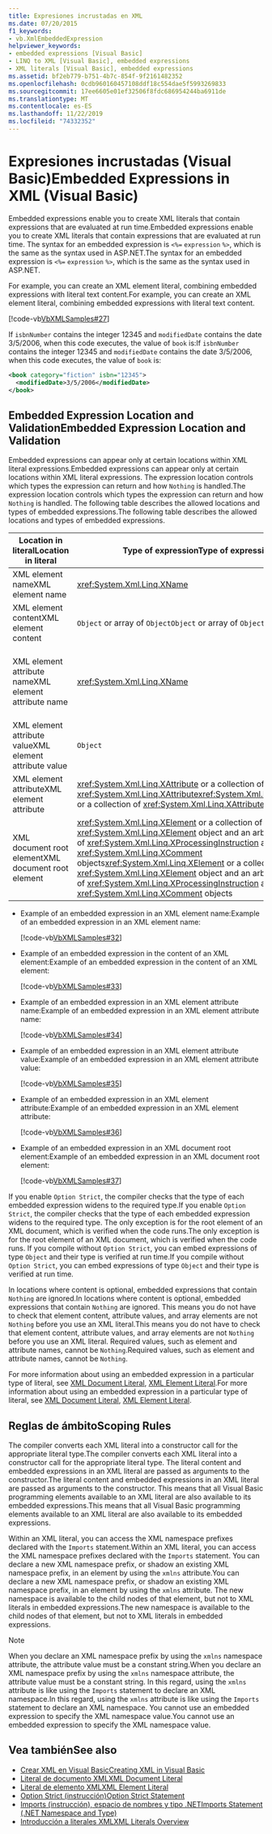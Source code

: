 ```yaml
---
title: Expresiones incrustadas en XML
ms.date: 07/20/2015
f1_keywords:
- vb.XmlEmbeddedExpression
helpviewer_keywords:
- embedded expressions [Visual Basic]
- LINQ to XML [Visual Basic], embedded expressions
- XML literals [Visual Basic], embedded expressions
ms.assetid: bf2eb779-b751-4b7c-854f-9f2161482352
ms.openlocfilehash: 0cdb960160457108ddf18c554dae5f5993269833
ms.sourcegitcommit: 17ee6605e01ef32506f8fdc686954244ba6911de
ms.translationtype: MT
ms.contentlocale: es-ES
ms.lasthandoff: 11/22/2019
ms.locfileid: "74332352"
---
```

# <a name="embedded-expressions-in-xml-visual-basic"></a><span data-ttu-id="ad79f-102">Expresiones incrustadas (Visual Basic)</span><span class="sxs-lookup"><span data-stu-id="ad79f-102">Embedded Expressions in XML (Visual Basic)</span></span>
<span data-ttu-id="ad79f-103">Embedded expressions enable you to create XML literals that contain expressions that are evaluated at run time.</span><span class="sxs-lookup"><span data-stu-id="ad79f-103">Embedded expressions enable you to create XML literals that contain expressions that are evaluated at run time.</span></span> <span data-ttu-id="ad79f-104">The syntax for an embedded expression is `<%=` `expression` `%>`, which is the same as the syntax used in ASP.NET.</span><span class="sxs-lookup"><span data-stu-id="ad79f-104">The syntax for an embedded expression is `<%=` `expression` `%>`, which is the same as the syntax used in ASP.NET.</span></span>  
  
 <span data-ttu-id="ad79f-105">For example, you can create an XML element literal, combining embedded expressions with literal text content.</span><span class="sxs-lookup"><span data-stu-id="ad79f-105">For example, you can create an XML element literal, combining embedded expressions with literal text content.</span></span>  
  
 [!code-vb[VbXMLSamples#27](~/samples/snippets/visualbasic/VS_Snippets_VBCSharp/VbXMLSamples/VB/XMLSamples13.vb#27)]  
  
 <span data-ttu-id="ad79f-106">If `isbnNumber` contains the integer 12345 and `modifiedDate` contains the date 3/5/2006, when this code executes, the value of `book` is:</span><span class="sxs-lookup"><span data-stu-id="ad79f-106">If `isbnNumber` contains the integer 12345 and `modifiedDate` contains the date 3/5/2006, when this code executes, the value of `book` is:</span></span>  
  
```xml  
<book category="fiction" isbn="12345">  
  <modifiedDate>3/5/2006</modifiedDate>  
</book>  
```  
  
## <a name="embedded-expression-location-and-validation"></a><span data-ttu-id="ad79f-107">Embedded Expression Location and Validation</span><span class="sxs-lookup"><span data-stu-id="ad79f-107">Embedded Expression Location and Validation</span></span>  
 <span data-ttu-id="ad79f-108">Embedded expressions can appear only at certain locations within XML literal expressions.</span><span class="sxs-lookup"><span data-stu-id="ad79f-108">Embedded expressions can appear only at certain locations within XML literal expressions.</span></span> <span data-ttu-id="ad79f-109">The expression location controls which types the expression can return and how `Nothing` is handled.</span><span class="sxs-lookup"><span data-stu-id="ad79f-109">The expression location controls which types the expression can return and how `Nothing` is handled.</span></span> <span data-ttu-id="ad79f-110">The following table describes the allowed locations and types of embedded expressions.</span><span class="sxs-lookup"><span data-stu-id="ad79f-110">The following table describes the allowed locations and types of embedded expressions.</span></span>  
  
|<span data-ttu-id="ad79f-111">Location in literal</span><span class="sxs-lookup"><span data-stu-id="ad79f-111">Location in literal</span></span>|<span data-ttu-id="ad79f-112">Type of expression</span><span class="sxs-lookup"><span data-stu-id="ad79f-112">Type of expression</span></span>|<span data-ttu-id="ad79f-113">Handling of `Nothing`</span><span class="sxs-lookup"><span data-stu-id="ad79f-113">Handling of `Nothing`</span></span>|  
|---|---|---|  
|<span data-ttu-id="ad79f-114">XML element name</span><span class="sxs-lookup"><span data-stu-id="ad79f-114">XML element name</span></span>|<xref:System.Xml.Linq.XName>|<span data-ttu-id="ad79f-115">Error</span><span class="sxs-lookup"><span data-stu-id="ad79f-115">Error</span></span>|  
|<span data-ttu-id="ad79f-116">XML element content</span><span class="sxs-lookup"><span data-stu-id="ad79f-116">XML element content</span></span>|<span data-ttu-id="ad79f-117">`Object` or array of `Object`</span><span class="sxs-lookup"><span data-stu-id="ad79f-117">`Object` or array of `Object`</span></span>|<span data-ttu-id="ad79f-118">Se ignora.</span><span class="sxs-lookup"><span data-stu-id="ad79f-118">Ignored</span></span>|  
|<span data-ttu-id="ad79f-119">XML element attribute name</span><span class="sxs-lookup"><span data-stu-id="ad79f-119">XML element attribute name</span></span>|<xref:System.Xml.Linq.XName>|<span data-ttu-id="ad79f-120">Error, unless the attribute value is also `Nothing`</span><span class="sxs-lookup"><span data-stu-id="ad79f-120">Error, unless the attribute value is also `Nothing`</span></span>|  
|<span data-ttu-id="ad79f-121">XML element attribute value</span><span class="sxs-lookup"><span data-stu-id="ad79f-121">XML element attribute value</span></span>|`Object`|<span data-ttu-id="ad79f-122">Attribute declaration ignored</span><span class="sxs-lookup"><span data-stu-id="ad79f-122">Attribute declaration ignored</span></span>|  
|<span data-ttu-id="ad79f-123">XML element attribute</span><span class="sxs-lookup"><span data-stu-id="ad79f-123">XML element attribute</span></span>|<span data-ttu-id="ad79f-124"><xref:System.Xml.Linq.XAttribute> or a collection of <xref:System.Xml.Linq.XAttribute></span><span class="sxs-lookup"><span data-stu-id="ad79f-124"><xref:System.Xml.Linq.XAttribute> or a collection of <xref:System.Xml.Linq.XAttribute></span></span>|<span data-ttu-id="ad79f-125">Se ignora.</span><span class="sxs-lookup"><span data-stu-id="ad79f-125">Ignored</span></span>|  
|<span data-ttu-id="ad79f-126">XML document root element</span><span class="sxs-lookup"><span data-stu-id="ad79f-126">XML document root element</span></span>|<span data-ttu-id="ad79f-127"><xref:System.Xml.Linq.XElement> or a collection of one <xref:System.Xml.Linq.XElement> object and an arbitrary number of <xref:System.Xml.Linq.XProcessingInstruction> and <xref:System.Xml.Linq.XComment> objects</span><span class="sxs-lookup"><span data-stu-id="ad79f-127"><xref:System.Xml.Linq.XElement> or a collection of one <xref:System.Xml.Linq.XElement> object and an arbitrary number of <xref:System.Xml.Linq.XProcessingInstruction> and <xref:System.Xml.Linq.XComment> objects</span></span>|<span data-ttu-id="ad79f-128">Se ignora.</span><span class="sxs-lookup"><span data-stu-id="ad79f-128">Ignored</span></span>|  
  
- <span data-ttu-id="ad79f-129">Example of an embedded expression in an XML element name:</span><span class="sxs-lookup"><span data-stu-id="ad79f-129">Example of an embedded expression in an XML element name:</span></span>  
  
     [!code-vb[VbXMLSamples#32](~/samples/snippets/visualbasic/VS_Snippets_VBCSharp/VbXMLSamples/VB/XMLSamples13.vb#32)]  
  
- <span data-ttu-id="ad79f-130">Example of an embedded expression in the content of an XML element:</span><span class="sxs-lookup"><span data-stu-id="ad79f-130">Example of an embedded expression in the content of an XML element:</span></span>  
  
     [!code-vb[VbXMLSamples#33](~/samples/snippets/visualbasic/VS_Snippets_VBCSharp/VbXMLSamples/VB/XMLSamples13.vb#33)]  
  
- <span data-ttu-id="ad79f-131">Example of an embedded expression in an XML element attribute name:</span><span class="sxs-lookup"><span data-stu-id="ad79f-131">Example of an embedded expression in an XML element attribute name:</span></span>  
  
     [!code-vb[VbXMLSamples#34](~/samples/snippets/visualbasic/VS_Snippets_VBCSharp/VbXMLSamples/VB/XMLSamples13.vb#34)]  
  
- <span data-ttu-id="ad79f-132">Example of an embedded expression in an XML element attribute value:</span><span class="sxs-lookup"><span data-stu-id="ad79f-132">Example of an embedded expression in an XML element attribute value:</span></span>  
  
     [!code-vb[VbXMLSamples#35](~/samples/snippets/visualbasic/VS_Snippets_VBCSharp/VbXMLSamples/VB/XMLSamples13.vb#35)]  
  
- <span data-ttu-id="ad79f-133">Example of an embedded expression in an XML element attribute:</span><span class="sxs-lookup"><span data-stu-id="ad79f-133">Example of an embedded expression in an XML element attribute:</span></span>  
  
     [!code-vb[VbXMLSamples#36](~/samples/snippets/visualbasic/VS_Snippets_VBCSharp/VbXMLSamples/VB/XMLSamples13.vb#36)]  
  
- <span data-ttu-id="ad79f-134">Example of an embedded expression in an XML document root element:</span><span class="sxs-lookup"><span data-stu-id="ad79f-134">Example of an embedded expression in an XML document root element:</span></span>  
  
     [!code-vb[VbXMLSamples#37](~/samples/snippets/visualbasic/VS_Snippets_VBCSharp/VbXMLSamples/VB/XMLSamples13.vb#37)]  
  
 <span data-ttu-id="ad79f-135">If you enable `Option Strict`, the compiler checks that the type of each embedded expression widens to the required type.</span><span class="sxs-lookup"><span data-stu-id="ad79f-135">If you enable `Option Strict`, the compiler checks that the type of each embedded expression widens to the required type.</span></span> <span data-ttu-id="ad79f-136">The only exception is for the root element of an XML document, which is verified when the code runs.</span><span class="sxs-lookup"><span data-stu-id="ad79f-136">The only exception is for the root element of an XML document, which is verified when the code runs.</span></span> <span data-ttu-id="ad79f-137">If you compile without `Option Strict`, you can embed expressions of type `Object` and their type is verified at run time.</span><span class="sxs-lookup"><span data-stu-id="ad79f-137">If you compile without `Option Strict`, you can embed expressions of type `Object` and their type is verified at run time.</span></span>  
  
 <span data-ttu-id="ad79f-138">In locations where content is optional, embedded expressions that contain `Nothing` are ignored.</span><span class="sxs-lookup"><span data-stu-id="ad79f-138">In locations where content is optional, embedded expressions that contain `Nothing` are ignored.</span></span> <span data-ttu-id="ad79f-139">This means you do not have to check that element content, attribute values, and array elements are not `Nothing` before you use an XML literal.</span><span class="sxs-lookup"><span data-stu-id="ad79f-139">This means you do not have to check that element content, attribute values, and array elements are not `Nothing` before you use an XML literal.</span></span> <span data-ttu-id="ad79f-140">Required values, such as element and attribute names, cannot be `Nothing`.</span><span class="sxs-lookup"><span data-stu-id="ad79f-140">Required values, such as element and attribute names, cannot be `Nothing`.</span></span>  
  
 <span data-ttu-id="ad79f-141">For more information about using an embedded expression in a particular type of literal, see [XML Document Literal](../../../../visual-basic/language-reference/xml-literals/xml-document-literal.md), [XML Element Literal](../../../../visual-basic/language-reference/xml-literals/xml-element-literal.md).</span><span class="sxs-lookup"><span data-stu-id="ad79f-141">For more information about using an embedded expression in a particular type of literal, see [XML Document Literal](../../../../visual-basic/language-reference/xml-literals/xml-document-literal.md), [XML Element Literal](../../../../visual-basic/language-reference/xml-literals/xml-element-literal.md).</span></span>  
  
## <a name="scoping-rules"></a><span data-ttu-id="ad79f-142">Reglas de ámbito</span><span class="sxs-lookup"><span data-stu-id="ad79f-142">Scoping Rules</span></span>  
 <span data-ttu-id="ad79f-143">The compiler converts each XML literal into a constructor call for the appropriate literal type.</span><span class="sxs-lookup"><span data-stu-id="ad79f-143">The compiler converts each XML literal into a constructor call for the appropriate literal type.</span></span> <span data-ttu-id="ad79f-144">The literal content and embedded expressions in an XML literal are passed as arguments to the constructor.</span><span class="sxs-lookup"><span data-stu-id="ad79f-144">The literal content and embedded expressions in an XML literal are passed as arguments to the constructor.</span></span> <span data-ttu-id="ad79f-145">This means that all Visual Basic programming elements available to an XML literal are also available to its embedded expressions.</span><span class="sxs-lookup"><span data-stu-id="ad79f-145">This means that all Visual Basic programming elements available to an XML literal are also available to its embedded expressions.</span></span>  
  
 <span data-ttu-id="ad79f-146">Within an XML literal, you can access the XML namespace prefixes declared with the `Imports` statement.</span><span class="sxs-lookup"><span data-stu-id="ad79f-146">Within an XML literal, you can access the XML namespace prefixes declared with the `Imports` statement.</span></span> <span data-ttu-id="ad79f-147">You can declare a new XML namespace prefix, or shadow an existing XML namespace prefix, in an element by using the `xmlns` attribute.</span><span class="sxs-lookup"><span data-stu-id="ad79f-147">You can declare a new XML namespace prefix, or shadow an existing XML namespace prefix, in an element by using the `xmlns` attribute.</span></span> <span data-ttu-id="ad79f-148">The new namespace is available to the child nodes of that element, but not to XML literals in embedded expressions.</span><span class="sxs-lookup"><span data-stu-id="ad79f-148">The new namespace is available to the child nodes of that element, but not to XML literals in embedded expressions.</span></span>  
  
> [!NOTE]
> <span data-ttu-id="ad79f-149">When you declare an XML namespace prefix by using the `xmlns` namespace attribute, the attribute value must be a constant string.</span><span class="sxs-lookup"><span data-stu-id="ad79f-149">When you declare an XML namespace prefix by using the `xmlns` namespace attribute, the attribute value must be a constant string.</span></span> <span data-ttu-id="ad79f-150">In this regard, using the `xmlns` attribute is like using the `Imports` statement to declare an XML namespace.</span><span class="sxs-lookup"><span data-stu-id="ad79f-150">In this regard, using the `xmlns` attribute is like using the `Imports` statement to declare an XML namespace.</span></span> <span data-ttu-id="ad79f-151">You cannot use an embedded expression to specify the XML namespace value.</span><span class="sxs-lookup"><span data-stu-id="ad79f-151">You cannot use an embedded expression to specify the XML namespace value.</span></span>  
  
## <a name="see-also"></a><span data-ttu-id="ad79f-152">Vea también</span><span class="sxs-lookup"><span data-stu-id="ad79f-152">See also</span></span>

- [<span data-ttu-id="ad79f-153">Crear XML en Visual Basic</span><span class="sxs-lookup"><span data-stu-id="ad79f-153">Creating XML in Visual Basic</span></span>](../../../../visual-basic/programming-guide/language-features/xml/creating-xml.md)
- [<span data-ttu-id="ad79f-154">Literal de documento XML</span><span class="sxs-lookup"><span data-stu-id="ad79f-154">XML Document Literal</span></span>](../../../../visual-basic/language-reference/xml-literals/xml-document-literal.md)
- [<span data-ttu-id="ad79f-155">Literal de elemento XML</span><span class="sxs-lookup"><span data-stu-id="ad79f-155">XML Element Literal</span></span>](../../../../visual-basic/language-reference/xml-literals/xml-element-literal.md)
- [<span data-ttu-id="ad79f-156">Option Strict (instrucción)</span><span class="sxs-lookup"><span data-stu-id="ad79f-156">Option Strict Statement</span></span>](../../../../visual-basic/language-reference/statements/option-strict-statement.md)
- [<span data-ttu-id="ad79f-157">Imports (instrucción), espacio de nombres y tipo .NET</span><span class="sxs-lookup"><span data-stu-id="ad79f-157">Imports Statement (.NET Namespace and Type)</span></span>](../../../../visual-basic/language-reference/statements/imports-statement-net-namespace-and-type.md)
- [<span data-ttu-id="ad79f-158">Introducción a literales XML</span><span class="sxs-lookup"><span data-stu-id="ad79f-158">XML Literals Overview</span></span>](../../../../visual-basic/programming-guide/language-features/xml/xml-literals-overview.md)
